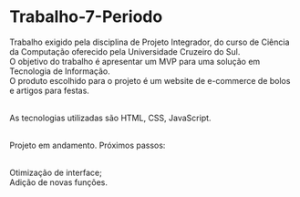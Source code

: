 # Trabalho-7-Periodo

Trabalho exigido pela disciplina de Projeto Integrador, do curso de Ciência da Computação oferecido pela Universidade Cruzeiro do Sul.<br>
O objetivo do trabalho é apresentar um MVP para uma solução em Tecnologia de Informação.<br>
O produto escolhido para o projeto é um website de e-commerce de bolos e artigos para festas.<br><br>

As tecnologias utilizadas são HTML, CSS, JavaScript.<br><br>

Projeto em andamento. Próximos passos:<br><br>

Otimização de interface;<br>
Adição de novas funções.<br>
